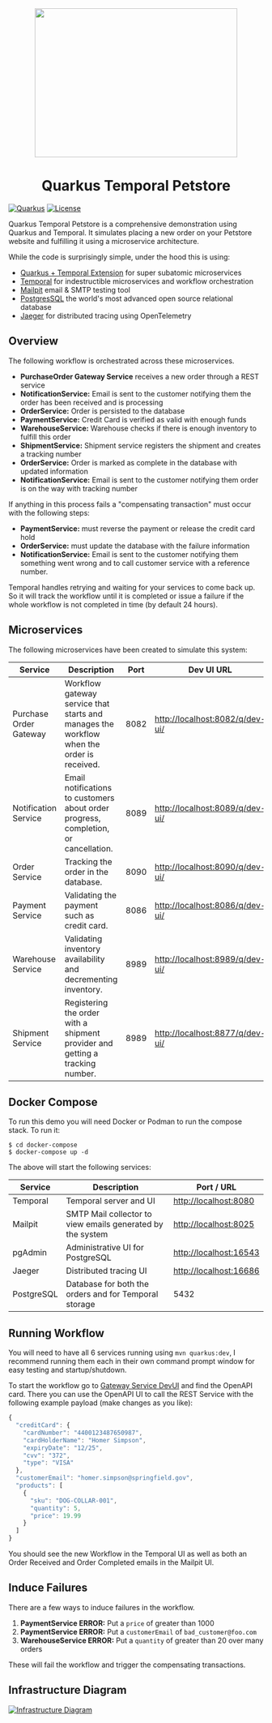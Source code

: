 <div align="center">
<img src="https://github.com/melloware/temporal-purchase-order/blob/main/docs/quarkus-petstore-logo.png" width="400" height="294" >
  
# Quarkus Temporal Petstore
</div>

[![Quarkus](https://img.shields.io/badge/quarkus-power-blue?logo=quarkus&style=for-the-badge)](https://github.com/quarkusio/quarkus)
[![License](https://img.shields.io/badge/License-Apache%202.0-yellow.svg?style=for-the-badge)](https://opensource.org/licenses/Apache-2.0)

Quarkus Temporal Petstore is a comprehensive demonstration using Quarkus and Temporal. It simulates placing a new order on your Petstore website and fulfilling it using a microservice architecture.

While the code is surprisingly simple, under the hood this is using:

- [Quarkus + Temporal Extension](https://github.com/quarkiverse/quarkus-temporal) for super subatomic microservices
- [Temporal](https://www.temporal.io/) for indestructible microservices and workflow orchestration
- [Mailpit](https://mailpit.axllent.org/) email & SMTP testing tool
- [PostgresSQL](https://www.postgresql.org/) the world's most advanced open source relational database
- [Jaeger](https://www.jaegertracing.io/) for distributed tracing using OpenTelemetry

## Overview

The following workflow is orchestrated across these microservices.

- **PurchaseOrder Gateway Service** receives a new order through a REST service
- **NotificationService:** Email is sent to the customer notifying them the order has been received and is processing
- **OrderService:** Order is persisted to the database
- **PaymentService:** Credit Card is verified as valid with enough funds
- **WarehouseService:** Warehouse checks if there is enough inventory to fulfill this order
- **ShipmentService:** Shipment service registers the shipment and creates a tracking number
- **OrderService:** Order is marked as complete in the database with updated information
- **NotificationService:** Email is sent to the customer notifying them order is on the way with tracking number

If anything in this process fails a "compensating transaction" must occur with the following steps:

- **PaymentService:** must reverse the payment or release the credit card hold
- **OrderService:** must update the database with the failure information
- **NotificationService:** Email is sent to the customer notifying them something went wrong and to call customer service with a reference number.

Temporal handles retrying and waiting for your services to come back up. So it will track the workflow until it is completed or issue a failure if the whole workflow is not completed in time (by default 24 hours).

## Microservices

The following microservices have been created to simulate this system:

| Service                | Description                                                                               | Port | Dev UI URL                                                         |
| ---------------------- | ----------------------------------------------------------------------------------------- | ---- | ------------------------------------------------------------------ |
| Purchase Order Gateway | Workflow gateway service that starts and manages the workflow when the order is received. | 8082 | [http://localhost:8082/q/dev-ui/](http://localhost:8082/q/dev-ui/) |
| Notification Service   | Email notifications to customers about order progress, completion, or cancellation.       | 8089 | [http://localhost:8089/q/dev-ui/](http://localhost:8089/q/dev-ui/) |
| Order Service          | Tracking the order in the database.                                                       | 8090 | [http://localhost:8090/q/dev-ui/](http://localhost:8090/q/dev-ui/) |
| Payment Service        | Validating the payment such as credit card.                                               | 8086 | [http://localhost:8086/q/dev-ui/](http://localhost:8086/q/dev-ui/) |
| Warehouse Service      | Validating inventory availability and decrementing inventory.                             | 8989 | [http://localhost:8989/q/dev-ui/](http://localhost:8989/q/dev-ui/) |
| Shipment Service       | Registering the order with a shipment provider and getting a tracking number.             | 8989 | [http://localhost:8877/q/dev-ui/](http://localhost:8877/q/dev-ui/) |

## Docker Compose

To run this demo you will need Docker or Podman to run the compose stack. To run it:

```shell
$ cd docker-compose
$ docker-compose up -d
```

The above will start the following services:

| Service    | Description                                                | Port / URL                                       |
| ---------- | ---------------------------------------------------------- | ------------------------------------------------ |
| Temporal   | Temporal server and UI                                     | [http://localhost:8080](http://localhost:8080)   |
| Mailpit    | SMTP Mail collector to view emails generated by the system | [http://localhost:8025](http://localhost:8025)   |
| pgAdmin    | Administrative UI for PostgreSQL                           | [http://localhost:16543](http://localhost:16543) |
| Jaeger     | Distributed tracing UI                                     | [http://localhost:16686](http://localhost:16686) |
| PostgreSQL | Database for both the orders and for Temporal storage      | 5432                                             |

## Running Workflow

You will need to have all 6 services running using `mvn quarkus:dev`, I recommend running them each in their own command prompt window for easy testing and startup/shutdown.

To start the workflow go to [Gateway Service DevUI](http://localhost:8082/q/dev-ui/) and find the OpenAPI card. There you can use the OpenAPI UI to call the REST Service with the following example payload (make changes as you like):

```js
{
  "creditCard": {
    "cardNumber": "4400123487650987",
    "cardHolderName": "Homer Simpson",
    "expiryDate": "12/25",
    "cvv": "372",
    "type": "VISA"
  },
  "customerEmail": "homer.simpson@springfield.gov",
  "products": [
    {
      "sku": "DOG-COLLAR-001",
      "quantity": 5,
      "price": 19.99
    }
  ]
}
```

You should see the new Workflow in the Temporal UI as well as both an Order Received and Order Completed emails in the Mailpit UI.

## Induce Failures

There are a few ways to induce failures in the workflow.

1. **PaymentService ERROR:** Put a `price` of greater than 1000
1. **PaymentService ERROR:** Put a `customerEmail` of `bad_customer@foo.com`
1. **WarehouseService ERROR:** Put a `quantity` of greater than 20 over many orders

These will fail the workflow and trigger the compensating transactions.

## Infrastructure Diagram

[![Infrastructure Diagram](https://github.com/melloware/temporal-purchase-order/blob/main/docs/quarkus-remote-workflow.png)]()